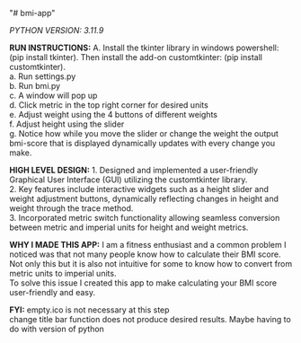 "# bmi-app" 

*PYTHON VERSION: 3.11.9*

**RUN INSTRUCTIONS:**
      A. Install the tkinter library in windows powershell: (pip install tkinter). Then install the add-on customtkinter: (pip install customtkinter).<br />
      a. Run settings.py<br />
      b. Run bmi.py<br />
      c. A window will pop up<br />
      d. Click metric in the top right corner for desired units<br />
      e. Adjust weight using the 4 buttons of different weights<br />
      f. Adjust height using the slider<br />
      g. Notice how while you move the slider or change the weight the output bmi-score that is displayed dynamically updates with every change you make.<br />

**HIGH LEVEL DESIGN:**
      1. Designed and implemented a user-friendly Graphical User Interface (GUI) utilizing the customtkinter library.<br />
      2. Key features include interactive widgets such as a height slider and weight adjustment buttons, dynamically reflecting changes in height and weight through the trace method.<br />
      3. Incorporated metric switch functionality allowing seamless conversion between metric and imperial units for height and weight metrics.<br />

**WHY I MADE THIS APP:**
      I am a fitness enthusiast and a common problem I noticed was that not many people know how to calculate their BMI score.<br />
      Not only this but it is also not intuitive for some to know how to convert from metric units to imperial units.<br />
      To solve this issue I created this app to make calculating your BMI score user-friendly and easy.<br />

**FYI:**
      empty.ico is not necessary at this step<br />
      change title bar function does not produce desired results. Maybe having to do with version of python<br />



